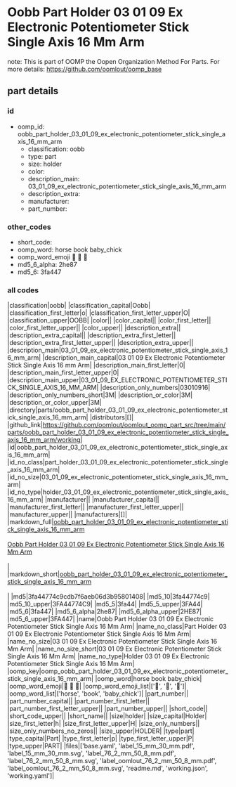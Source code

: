 # Oobb Part Holder 03 01 09 Ex Electronic Potentiometer Stick Single Axis 16 Mm Arm  

note: This is part of OOMP the Oopen Organization Method For Parts. For more details: https://github.com/oomlout/oomp_base

##  part details





### id
* oomp_id: oobb_part_holder_03_01_09_ex_electronic_potentiometer_stick_single_axis_16_mm_arm
  * classification: oobb
  * type: part
  * size: holder
  * color: 
  * description_main: 03_01_09_ex_electronic_potentiometer_stick_single_axis_16_mm_arm
  * description_extra: 
  * manufacturer: 
  * part_number: 

### other_codes
* short_code: 
* oomp_word: horse book baby_chick
* oomp_word_emoji :horse: :book: :baby_chick:
* md5_6_alpha: 2he87
* md5_6: 3fa447

### all codes 
|classification|oobb|
|classification_capital|Oobb|
|classification_first_letter|o|
|classification_first_letter_upper|O|
|classification_upper|OOBB|
|color||
|color_capital||
|color_first_letter||
|color_first_letter_upper||
|color_upper||
|description_extra||
|description_extra_capital||
|description_extra_first_letter||
|description_extra_first_letter_upper||
|description_extra_upper||
|description_main|03_01_09_ex_electronic_potentiometer_stick_single_axis_16_mm_arm|
|description_main_capital|03 01 09 Ex Electronic Potentiometer Stick Single Axis 16 mm Arm|
|description_main_first_letter|0|
|description_main_first_letter_upper|0|
|description_main_upper|03_01_09_EX_ELECTRONIC_POTENTIOMETER_STICK_SINGLE_AXIS_16_MM_ARM|
|description_only_numbers|03010916|
|description_only_numbers_short|3M|
|description_or_color|3M|
|description_or_color_upper|3M|
|directory|parts/oobb_part_holder_03_01_09_ex_electronic_potentiometer_stick_single_axis_16_mm_arm|
|distributors|[]|
|github_link|https://github.com/oomlout/oomlout_oomp_part_src/tree/main/parts/oobb_part_holder_03_01_09_ex_electronic_potentiometer_stick_single_axis_16_mm_arm/working|
|id|oobb_part_holder_03_01_09_ex_electronic_potentiometer_stick_single_axis_16_mm_arm|
|id_no_class|part_holder_03_01_09_ex_electronic_potentiometer_stick_single_axis_16_mm_arm|
|id_no_size|03_01_09_ex_electronic_potentiometer_stick_single_axis_16_mm_arm|
|id_no_type|holder_03_01_09_ex_electronic_potentiometer_stick_single_axis_16_mm_arm|
|manufacturer||
|manufacturer_capital||
|manufacturer_first_letter||
|manufacturer_first_letter_upper||
|manufacturer_upper||
|manufacturers|[]|
|markdown_full|[oobb_part_holder_03_01_09_ex_electronic_potentiometer_stick_single_axis_16_mm_arm](https://github.com/oomlout/oomlout_oomp_part_src/tree/main/parts/oobb_part_holder_03_01_09_ex_electronic_potentiometer_stick_single_axis_16_mm_arm/working)<br>[](https://github.com/oomlout/oomlout_oomp_part_src/tree/main/parts/oobb_part_holder_03_01_09_ex_electronic_potentiometer_stick_single_axis_16_mm_arm/working)<br>[Oobb Part Holder 03 01 09 Ex Electronic Potentiometer Stick Single Axis 16 Mm Arm](https://github.com/oomlout/oomlout_oomp_part_src/tree/main/parts/oobb_part_holder_03_01_09_ex_electronic_potentiometer_stick_single_axis_16_mm_arm/working)<br><br>|
|markdown_short|[oobb_part_holder_03_01_09_ex_electronic_potentiometer_stick_single_axis_16_mm_arm](https://github.com/oomlout/oomlout_oomp_part_src/tree/main/parts/oobb_part_holder_03_01_09_ex_electronic_potentiometer_stick_single_axis_16_mm_arm/working)<br><br>|
|md5|3fa44774c9cdb7f6aeb06d3b95801408|
|md5_10|3fa44774c9|
|md5_10_upper|3FA44774C9|
|md5_5|3fa44|
|md5_5_upper|3FA44|
|md5_6|3fa447|
|md5_6_alpha|2he87|
|md5_6_alpha_upper|2HE87|
|md5_6_upper|3FA447|
|name|Oobb Part Holder 03 01 09 Ex Electronic Potentiometer Stick Single Axis 16 Mm Arm|
|name_no_class|Part Holder 03 01 09 Ex Electronic Potentiometer Stick Single Axis 16 Mm Arm|
|name_no_size|03 01 09 Ex Electronic Potentiometer Stick Single Axis 16 Mm Arm|
|name_no_size_short|03 01 09 Ex Electronic Potentiometer Stick Single Axis 16 Mm Arm|
|name_no_type|Holder 03 01 09 Ex Electronic Potentiometer Stick Single Axis 16 Mm Arm|
|oomp_key|oomp_oobb_part_holder_03_01_09_ex_electronic_potentiometer_stick_single_axis_16_mm_arm|
|oomp_word|horse book baby_chick|
|oomp_word_emoji|:horse: :book: :baby_chick:|
|oomp_word_emoji_list|[':horse:', ':book:', ':baby_chick:']|
|oomp_word_list|['horse', 'book', 'baby_chick']|
|part_number||
|part_number_capital||
|part_number_first_letter||
|part_number_first_letter_upper||
|part_number_upper||
|short_code||
|short_code_upper||
|short_name||
|size|holder|
|size_capital|Holder|
|size_first_letter|h|
|size_first_letter_upper|H|
|size_only_numbers||
|size_only_numbers_no_zeros||
|size_upper|HOLDER|
|type|part|
|type_capital|Part|
|type_first_letter|p|
|type_first_letter_upper|P|
|type_upper|PART|
|files|['base.yaml', 'label_15_mm_30_mm.pdf', 'label_15_mm_30_mm.svg', 'label_76_2_mm_50_8_mm.pdf', 'label_76_2_mm_50_8_mm.svg', 'label_oomlout_76_2_mm_50_8_mm.pdf', 'label_oomlout_76_2_mm_50_8_mm.svg', 'readme.md', 'working.json', 'working.yaml']|
